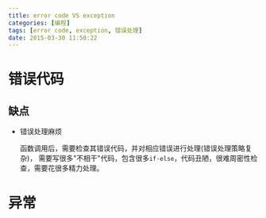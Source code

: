 ```yaml
---
title: error code VS exception
categories: [编程]
tags: [error code, exception, 错误处理]
date: 2015-03-30 11:50:22
---
```


# 错误代码

## 缺点

-   错误处理麻烦

    函数调用后，需要检查其错误代码，并对相应错误进行处理(错误处理策略复杂)，
    需要写很多"不相干"代码，包含很多`if-else`，代码丑陋，很难周密性检查，需要花很多精力处理。

# 异常
